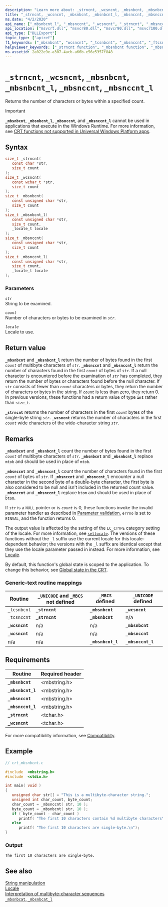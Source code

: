 ```yaml
---
description: "Learn more about: _strncnt, _wcsncnt, _mbsnbcnt, _mbsnbcnt_l, _mbsnccnt, _mbsnccnt_l"
title: "_strncnt, _wcsncnt, _mbsnbcnt, _mbsnbcnt_l, _mbsnccnt, _mbsnccnt_l"
ms.date: "4/2/2020"
api_name: ["_mbsnbcnt_l", "_mbsnccnt", "_wcsncnt", "_strncnt", "_mbsnccnt_l", "_mbsnbcnt", "_o__mbsnbcnt", "_o__mbsnbcnt_l", "_o__mbsnccnt", "_o__mbsnccnt_l"]
api_location: ["msvcrt.dll", "msvcr80.dll", "msvcr90.dll", "msvcr100.dll", "msvcr100_clr0400.dll", "msvcr110.dll", "msvcr110_clr0400.dll", "msvcr120.dll", "msvcr120_clr0400.dll", "ucrtbase.dll", "api-ms-win-crt-multibyte-l1-1-0.dll", "api-ms-win-crt-private-l1-1-0.dll"]
api_type: ["DLLExport"]
topic_type: ["apiref"]
f1_keywords: ["_mbsnbcnt", "wcsncnt", "_tcsnbcnt", "_mbsnccnt", "_ftcsnbcnt", "mbsnbcnt", "strncnt", "mbsnbcnt_l", "mbsnccnt_l", "mbsnccnt", "_strncnt", "_wcsncnt"]
helpviewer_keywords: ["_strncnt function", "_mbsnbcnt function", "_mbsnbcnt_l function", "_mbsnccnt_l function", "mbsnbcnt_l function", "mbsnbcnt function", "tcsnbcnt function", "mbsnccnt_l function", "strncnt function", "_tcsnbcnt function", "mbsnccnt function", "wcsncnt function", "_mbsnccnt function", "_wcsncnt function"]
ms.assetid: 2a022e9e-a307-4acb-a66b-e56e5357f848
---
```

# `_strncnt`, `_wcsncnt`, `_mbsnbcnt`, `_mbsnbcnt_l`, `_mbsnccnt`, `_mbsnccnt_l`

Returns the number of characters or bytes within a specified count.

> [!IMPORTANT]
> **`_mbsnbcnt`**, **`_mbsnbcnt_l`**, **`_mbsnccnt`**, and **`_mbsnccnt_l`** cannot be used in applications that execute in the Windows Runtime. For more information, see [CRT functions not supported in Universal Windows Platform apps](../../cppcx/crt-functions-not-supported-in-universal-windows-platform-apps.md).

## Syntax

```C
size_t _strncnt(
   const char *str,
   size_t count
);
size_t _wcsncnt(
   const wchar_t *str,
   size_t count
);
size_t _mbsnbcnt(
   const unsigned char *str,
   size_t count
);
size_t _mbsnbcnt_l(
   const unsigned char *str,
   size_t count,
   _locale_t locale
);
size_t _mbsnccnt(
   const unsigned char *str,
   size_t count
);
size_t _mbsnccnt_l(
   const unsigned char *str,
   size_t count,
   _locale_t locale
);
```

### Parameters

*`str`*\
String to be examined.

*`count`*\
Number of characters or bytes to be examined in *`str`*.

*`locale`*\
Locale to use.

## Return value

**`_mbsnbcnt`** and **`_mbsnbcnt_l`** return the number of bytes found in the first *`count`* of multibyte characters of *`str`*. **`_mbsnccnt`** and **`_mbsnccnt_l`** return the number of characters found in the first *`count`* of bytes of *`str`*. If a null character is encountered before the examination of *`str`* has completed, they return the number of bytes or characters found before the null character. If *`str`* consists of fewer than *`count`* characters or bytes, they return the number of characters or bytes in the string. If *`count`* is less than zero, they return 0. In previous versions, these functions had a return value of type **`int`** rather than `size_t`.

**`_strncnt`** returns the number of characters in the first *`count`* bytes of the single-byte string *`str`*. **`_wcsncnt`** returns the number of characters in the first *`count`* wide characters of the wide-character string *`str`*.

## Remarks

**`_mbsnbcnt`** and **`_mbsnbcnt_l`** count the number of bytes found in the first *`count`* of multibyte characters of *`str`*. **`_mbsnbcnt`** and **`_mbsnbcnt_l`** replace `mtob` and should be used in place of `mtob`.

**`_mbsnccnt`** and **`_mbsnccnt_l`** count the number of characters found in the first *`count`* of bytes of *`str`*. If **`_mbsnccnt`** and **`_mbsnccnt_l`** encounter a null character in the second byte of a double-byte character, the first byte is also considered to be null and isn't included in the returned count value. **`_mbsnccnt`** and **`_mbsnccnt_l`** replace `btom` and should be used in place of `btom`.

If *`str`* is a `NULL` pointer or is *`count`* is 0, these functions invoke the invalid parameter handler as described in [Parameter validation](../parameter-validation.md), `errno` is set to `EINVAL`, and the function returns 0.

The output value is affected by the setting of the `LC_CTYPE` category setting of the locale. For more information, see [`setlocale`](setlocale-wsetlocale.md). The versions of these functions without the `_l` suffix use the current locale for this locale-dependent behavior; the versions with the `_l` suffix are identical except that they use the locale parameter passed in instead. For more information, see [Locale](../locale.md).

By default, this function's global state is scoped to the application. To change this behavior, see [Global state in the CRT](../global-state.md).

### Generic-text routine mappings

| Routine | `_UNICODE` and `_MBCS` not defined | `_MBCS` defined | `_UNICODE` defined |
|---|---|---|---|
| `_tcsnbcnt` | **`_strncnt`** | **`_mbsnbcnt`** | **`_wcsncnt`** |
| `_tcsnccnt` | **`_strncnt`** | **`_mbsnbcnt`** | n/a |
| **`_wcsncnt`** | n/a | n/a | **`_mbsnbcnt`** |
| **`_wcsncnt`** | n/a | n/a | **`_mbsnccnt`** |
| n/a | n/a | **`_mbsnbcnt_l`** | **`_mbsnccnt_l`** |

## Requirements

| Routine | Required header |
|---|---|
| **`_mbsnbcnt`** | \<mbstring.h> |
| **`_mbsnbcnt_l`** | \<mbstring.h> |
| **`_mbsnccnt`** | \<mbstring.h> |
| **`_mbsnccnt_l`** | \<mbstring.h> |
| **`_strncnt`** | \<tchar.h> |
| **`_wcsncnt`** | \<tchar.h> |

For more compatibility information, see [Compatibility](../compatibility.md).

## Example

```C
// crt_mbsnbcnt.c

#include  <mbstring.h>
#include  <stdio.h>

int main( void )
{
   unsigned char str[] = "This is a multibyte-character string.";
   unsigned int char_count, byte_count;
   char_count = _mbsnccnt( str, 10 );
   byte_count = _mbsnbcnt( str, 10 );
   if ( byte_count - char_count )
      printf( "The first 10 characters contain %d multibyte characters\n", char_count );
   else
      printf( "The first 10 characters are single-byte.\n");
}
```

### Output

```Output
The first 10 characters are single-byte.
```

## See also

[String manipulation](../string-manipulation-crt.md)\
[Locale](../locale.md)\
[Interpretation of multibyte-character sequences](../interpretation-of-multibyte-character-sequences.md)\
[`_mbsnbcat`, `_mbsnbcat_l`](mbsnbcat-mbsnbcat-l.md)
